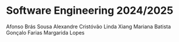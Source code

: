 # Software Engineering 2024/2025

Afonso Brás Sousa
Alexandre Cristóvão
Linda Xiang
Mariana Batista
Gonçalo Farias
Margarida Lopes